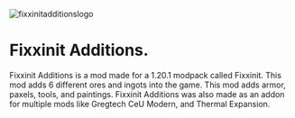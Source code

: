 ![fixxinitadditionslogo](https://github.com/JaceDX/FixxinIt-Additions-1.20.1/assets/52893284/998e0410-c65a-4100-ba80-67c428fb26ad)

# Fixxinit Additions.

Fixxinit Additions is a mod made for a 1.20.1 modpack called Fixxinit. 
This mod adds 6 different ores and ingots into the game. This mod adds armor, paxels, tools, and paintings.
Fixxinit Additions was also made as an addon for multiple mods like Gregtech CeU Modern, and Thermal Expansion.
